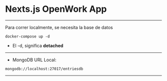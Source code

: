 # Nexts.js OpenWork App
-----------

Para correr localmente, se necesita la base de datos
```
docker-compose up -d
```
* El -d, significa __detached__
-----------

* MongoDB URL Local:

```
mongodb://localhost:27017/entriesdb
```
-----------